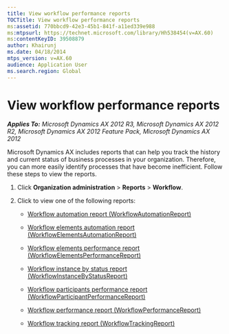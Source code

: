 ```yaml
---
title: View workflow performance reports
TOCTitle: View workflow performance reports
ms:assetid: 770bbcd9-42e3-45b1-841f-a11ed339e988
ms:mtpsurl: https://technet.microsoft.com/library/Hh538454(v=AX.60)
ms:contentKeyID: 39508879
author: Khairunj
ms.date: 04/18/2014
mtps_version: v=AX.60
audience: Application User
ms.search.region: Global
---
```


# View workflow performance reports 


_**Applies To:** Microsoft Dynamics AX 2012 R3, Microsoft Dynamics AX 2012 R2, Microsoft Dynamics AX 2012 Feature Pack, Microsoft Dynamics AX 2012_

Microsoft Dynamics AX includes reports that can help you track the history and current status of business processes in your organization. Therefore, you can more easily identify processes that have become inefficient. Follow these steps to view the reports.

1.  Click **Organization administration** \> **Reports** \> **Workflow**.

2.  Click to view one of the following reports:
    
      - [Workflow automation report (WorkflowAutomationReport)](workflow-automation-report-workflowautomationreport.md)
    
      - [Workflow elements automation report (WorkflowElementsAutomationReport)](workflow-elements-automation-report-workflowelementsautomationreport.md)
    
      - [Workflow elements performance report (WorkflowElementsPerformanceReport)](workflow-elements-performance-report-workflowelementsperformancereport.md)
    
      - [Workflow instance by status report (WorkflowInstanceByStatusReport)](workflow-instance-by-status-report-workflowinstancebystatusreport.md)
    
      - [Workflow participants performance report (WorkflowParticipantPerformanceReport)](workflow-participants-performance-report-workflowparticipantperformancereport.md)
    
      - [Workflow performance report (WorkflowPerformanceReport)](workflow-performance-report-workflowperformancereport.md)
    
      - [Workflow tracking report (WorkflowTrackingReport)](workflow-tracking-report-workflowtrackingreport.md)

  


